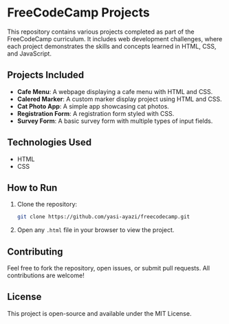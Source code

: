 # FreeCodeCamp Projects

This repository contains various projects completed as part of the FreeCodeCamp curriculum. It includes web development challenges, where each project demonstrates the skills and concepts learned in HTML, CSS, and JavaScript.

## Projects Included

- **Cafe Menu**: A webpage displaying a cafe menu with HTML and CSS.
- **Calered Marker**: A custom marker display project using HTML and CSS.
- **Cat Photo App**: A simple app showcasing cat photos.
- **Registration Form**: A registration form styled with CSS.
- **Survey Form**: A basic survey form with multiple types of input fields.

## Technologies Used

- HTML
- CSS

## How to Run

1. Clone the repository:
   ```bash
   git clone https://github.com/yasi-ayazi/freecodecamp.git
   ```
2. Open any `.html` file in your browser to view the project.

## Contributing

Feel free to fork the repository, open issues, or submit pull requests. All contributions are welcome!

## License

This project is open-source and available under the MIT License.
